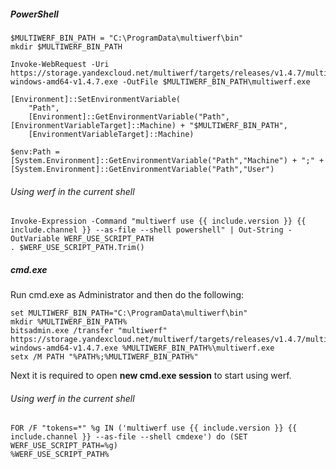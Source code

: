 ##### PowerShell

```shell
$MULTIWERF_BIN_PATH = "C:\ProgramData\multiwerf\bin"
mkdir $MULTIWERF_BIN_PATH

Invoke-WebRequest -Uri https://storage.yandexcloud.net/multiwerf/targets/releases/v1.4.7/multiwerf-windows-amd64-v1.4.7.exe -OutFile $MULTIWERF_BIN_PATH\multiwerf.exe

[Environment]::SetEnvironmentVariable(
    "Path",
    [Environment]::GetEnvironmentVariable("Path", [EnvironmentVariableTarget]::Machine) + "$MULTIWERF_BIN_PATH",
    [EnvironmentVariableTarget]::Machine)

$env:Path = [System.Environment]::GetEnvironmentVariable("Path","Machine") + ";" + [System.Environment]::GetEnvironmentVariable("Path","User")
```

###### Using werf in the current shell

```shell
Invoke-Expression -Command "multiwerf use {{ include.version }} {{ include.channel }} --as-file --shell powershell" | Out-String -OutVariable WERF_USE_SCRIPT_PATH
. $WERF_USE_SCRIPT_PATH.Trim()
```

##### cmd.exe

Run cmd.exe as Administrator and then do the following:

```shell
set MULTIWERF_BIN_PATH="C:\ProgramData\multiwerf\bin"
mkdir %MULTIWERF_BIN_PATH%
bitsadmin.exe /transfer "multiwerf" https://storage.yandexcloud.net/multiwerf/targets/releases/v1.4.7/multiwerf-windows-amd64-v1.4.7.exe %MULTIWERF_BIN_PATH%\multiwerf.exe
setx /M PATH "%PATH%;%MULTIWERF_BIN_PATH%"
```

Next it is required to open **new cmd.exe session** to start using werf.

###### Using werf in the current shell

```shell
FOR /F "tokens=*" %g IN ('multiwerf use {{ include.version }} {{ include.channel }} --as-file --shell cmdexe') do (SET WERF_USE_SCRIPT_PATH=%g)
%WERF_USE_SCRIPT_PATH%
```
